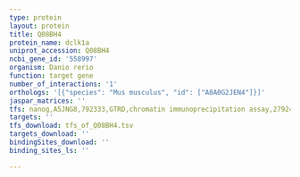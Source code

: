 ```yaml
---
type: protein
layout: protein
title: Q08BH4
protein_name: dclk1a
uniprot_accession: Q08BH4
ncbi_gene_id: '558997'
organism: Danio rerio
function: target gene
number_of_interactions: '1'
orthologs: '[{"species": "Mus musculus", "id": ["A0A0G2JEN4"]}]'
jaspar_matrices: ''
tfs: nanog,A5JNG8,792333,GTRD,chromatin immunoprecipitation assay,27924024%5Buid%5D,No
targets: ''
tfs_download: tfs_of_Q08BH4.tsv
targets_download: ''
bindingSites_download: ''
binding_sites_ls: ''

---
```

